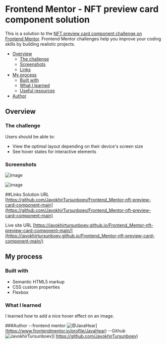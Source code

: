 # Frontend Mentor - NFT preview card component solution

This is a solution to the [NFT preview card component challenge on Frontend Mentor](https://www.frontendmentor.io/challenges/nft-preview-card-component-SbdUL_w0U). Frontend Mentor challenges help you improve your coding skills by building realistic projects.


- [Overview](#overview)
  - [The challenge](#the-challenge)
  - [Screenshots](#screenshots)
  - [Links](#links)
- [My process](#my-process)
  - [Built with](#built-with)
  - [What I learned](#what-i-learned)
  - [Useful resources](#useful-resources)
- [Author](#author)

## Overview

### The challenge

Users should be able to:

- View the optimal layout depending on their device's screen size
- See hover states for interactive elements

### Screenshots
![image](https://user-images.githubusercontent.com/93634237/211179740-9bcd8435-79b5-4cf1-9ae7-0d25e9baa489.png)

![image](https://user-images.githubusercontent.com/93634237/211179589-d23a85c5-d179-492e-a7c8-4dba1546cf07.png)

##Links
Solution URL [https://github.com/JavokhirTursunboev/Frontend_Mentor-nft-preview-card-component-main](https://github.com/JavokhirTursunboev/Frontend_Mentor-nft-preview-card-component-main)

Live site URL [https://javokhirtursunboev.github.io/Frontend_Mentor-nft-preview-card-component-main/](https://javokhirtursunboev.github.io/Frontend_Mentor-nft-preview-card-component-main/)

## My process

### Built with

- Semantic HTML5 markup
- CSS custom properties
- Flexbox

### What I learned

I learned how to add a nice hover effect on an image.

###Author
--frontend mentor ![@JavaHear](https://www.frontendmentor.io/profile/JavaHear)](https://www.frontendmentor.io/profile/JavaHear)
--Github  ![JavokhirTursunboev]( https://github.com/JavokhirTursunboev)]( https://github.com/JavokhirTursunboev)

